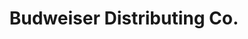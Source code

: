 ---
title: "Budweiser Distributing Co."
url: /amarillo/budweiser-distributing-co/
shop: wholesale
---